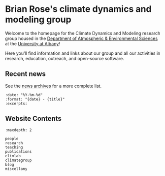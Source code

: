 # Brian Rose's climate dynamics and modeling group

Welcome to the homepage for the Climate Dynamics and Modeling research group
housed in the [Department of Atmospheric & Environmental Sciences](https://www.albany.edu/daes)
at the [University at Albany](https://www.albany.edu)!

Here you'll find information and links about our group and all our activities
in research, education, outreach, and open-source software.

## Recent news

See the [news archives](blog) for a more complete list.

```{postlist} 5
:date: "%Y-%m-%d"
:format: "{date} - {title}"
:excerpts:
```

## Website Contents

```{toctree}
:maxdepth: 2

people
research
teaching
publications
climlab
climategroup
blog
miscellany
```
